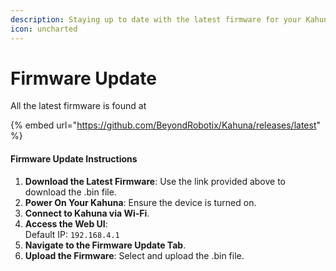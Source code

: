 ```yaml
---
description: Staying up to date with the latest firmware for your Kahuna
icon: uncharted
---
```


# Firmware Update

All the latest firmware is found at

{% embed url="https://github.com/BeyondRobotix/Kahuna/releases/latest" %}

#### Firmware Update Instructions

1. **Download the Latest Firmware**: Use the link provided above to download the .bin file.
2. **Power On Your Kahuna**: Ensure the device is turned on.
3. **Connect to Kahuna via Wi-Fi**.
4. **Access the Web UI**:\
   Default IP: `192.168.4.1`
5. **Navigate to the Firmware Update Tab**.
6. **Upload the Firmware**: Select and upload the .bin file.


